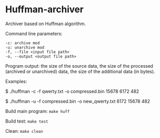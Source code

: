 # Huffman-archiver
Archiver based on Huffman algorithm.

Command line parameters:

    -c: archive mod
    -u: unarchive mod
    -f, --file <input file path>
    -o, --output <output file path>

Program output: the size of the source data, the size of the processed (archived or unarchived) data, the size of the additional data (in bytes).

Examples:

$ ./huffman -c -f qwerty.txt -o compressed.bin
15678
6172
482

$ ./huffman -u -f compressed.bin -o new_qwerty.txt
   6172
   15678
   482
   
Build main program:
`make huff`

Build test:
`make test`

Clean:
`make clean`
